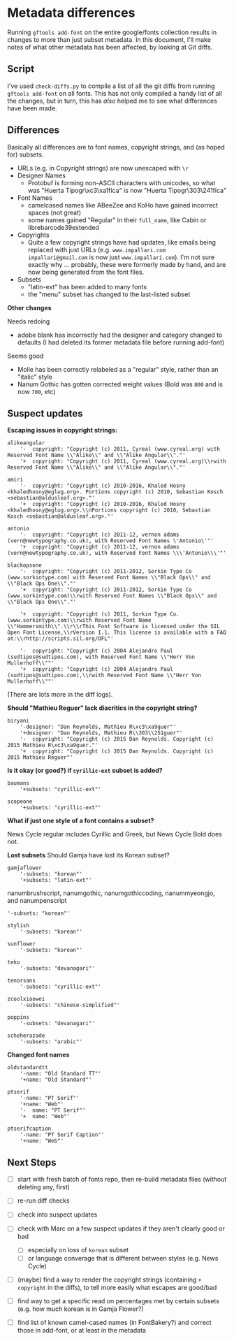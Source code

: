 # Metadata differences

Running `gftools add-font` on the entire google/fonts collection results in changes to more than just subset metadata. In this document, I'll make notes of what other metadata has been affected, by looking at Git diffs.

## Script

I've used `check-diffs.py` to compile a list of all the git diffs from running `gftools add-font` on all fonts. This has not only compiled a handy list of all the changes, but in turn, this has *also* helped me to see what differences have been made.

## Differences

Basically all differences are to font names, copyright strings, and (as hoped for) subsets.

- URLs (e.g. in Copyright strings) are now unescaped with `\r`
- Designer Names
  - Protobuf is forming non-ASCII characters with unicodes, so what was "Huerta Tipogr\xc3\xa1fica" is now "Huerta Tipogr\\303\\241fica"
- Font Names
  - camelcased names like ABeeZee and KoHo have gained incorrect spaces (not great)
  - some names gained "Regular" in their `full_name`, like Cabin or librebarcode39extended
- Copyrights
  - Quite a few copyright strings have had updates, like emails being replaced with just URLs (e.g. `www.impallari.com impallari@gmail.com` is now just `www.impallari.com`). I'm not sure exactly why ... probably, these were formerly made by hand, and are now being generated from the font files. 
- Subsets
  - "latin-ext" has been added to many fonts
  - the "menu" subset has changed to the last-listed subset

**Other changes**

Needs redoing
  - adobe blank has incorrectly had the designer and category changed to defaults (I had deleted its former metadata file before running add-font)

Seems good
- Molle has been correctly relabeled as a "regular" style, rather than an "italic" style
- Nanum Gothic has gotten corrected weight values (Bold was `800` and is now `700`, etc)

## Suspect updates

**Escaping issues in copyright strings:**
```
alikeangular
    '-  copyright: "Copyright (c) 2011, Cyreal (www.cyreal.org) with Reserved Font Name \\"Alike\\" and \\"Alike Angular\\"."'
    '+  copyright: "Copyright (c) 2011, Cyreal (www.cyreal.org)\\rwith Reserved Font Name \\"Alike\\" and \\"Alike Angular\\"."'
```

```
amiri
    '-  copyright: "Copyright (c) 2010-2016, Khaled Hosny <khaledhosny@eglug.org>. Portions copyright (c) 2010, Sebastian Kosch <sebastian@aldusleaf.org>."'
    '+  copyright: "Copyright (c) 2010-2016, Khaled Hosny <khaledhosny@eglug.org>.\\nPortions copyright (c) 2010, Sebastian Kosch <sebastian@aldusleaf.org>."'
```

```
antonio
    '-  copyright: "Copyright (c) 2011-12, vernon adams (vern@newtypography.co.uk), with Reserved Font Names \'Antonio\'"'
    '+  copyright: "Copyright (c) 2011-12, vernon adams (vern@newtypography.co.uk), with Reserved Font Names \\\'Antonio\\\'"'
```

```
blackopsone
    '-  copyright: "Copyright (c) 2011-2012, Sorkin Type Co (www.sorkintype.com) with Reserved Font Names \\"Black Ops\\" and \\"Black Ops One\\"."'
    '+  copyright: "Copyright (c) 2011-2012, Sorkin Type Co (www.sorkintype.com)\\rwith Reserved Font Names \\"Black Ops\\" and \\"Black Ops One\\"."'
```

```
    '+  copyright: "Copyright (c) 2011, Sorkin Type Co. (www.sorkintype.com)\\rwith Reserved Font Name \\"Hammersmith\\".\\r\\rThis Font Software is licensed under the SIL Open Font License,\\rVersion 1.1. This license is available with a FAQ at:\\rhttp://scripts.sil.org/OFL"'
```

```
    '-  copyright: "Copyright (c) 2004 Alejandro Paul (sudtipos@sudtipos.com), with Reserved Font Name \\"Herr Von Mullerhoff\\""'
    '+  copyright: "Copyright (c) 2004 Alejandro Paul (sudtipos@sudtipos.com),\\rwith Reserved Font Name \\"Herr Von Mullerhoff\\""'
```

(There are lots more in the diff logs).

**Should "Mathieu Reguer" lack diacritics in the copyright string?**

```
biryani
    '-designer: "Dan Reynolds, Mathieu R\xc3\xa9guer"'
    '+designer: "Dan Reynolds, Mathieu R\\303\\251guer"'
    '-  copyright: "Copyright (c) 2015 Dan Reynolds. Copyright (c) 2015 Mathieu R\xc3\xa9guer."'
    '+  copyright: "Copyright (c) 2015 Dan Reynolds. Copyright (c) 2015 Mathieu Reguer"'
```



**Is it okay (or good?) if `cyrillic-ext` subset is added?**
```
baumans
    '+subsets: "cyrillic-ext"'
```

```
scopeone
    '+subsets: "cyrillic-ext"'
```

**What if just one style of a font contains a subset?**

News Cycle regular includes Cyrillic and Greek, but News Cycle Bold does not.

**Lost subsets**
Should Gamja have lost its Korean subset?
```
gamjaflower
    '-subsets: "korean"'
    '+subsets: "latin-ext"'
```
nanumbrushscript, nanumgothic, nanumgothiccoding, nanummyeongjo, and nanumpenscript
```
'-subsets: "korean"'
```
```
stylish
    '-subsets: "korean"'
```
```
sunflower
    '-subsets: "korean"'
```
```
teko
    '-subsets: "devanagari"'
```

```
tenorsans
    '-subsets: "cyrillic-ext"'
```

```
zcoolxiaowei
    '-subsets: "chinese-simplified"'
```


```
poppins
    '-subsets: "devanagari"'
```

```
scheherazade
    '-subsets: "arabic"'
```

**Changed font names**

```
oldstandardtt
    '-name: "Old Standard TT"'
    '+name: "Old Standard"'
```

```
ptserif
    '-name: "PT Serif"'
    '+name: "Web"'
    '-  name: "PT Serif"'
    '+  name: "Web"'
```

```
ptserifcaption
    '-name: "PT Serif Caption"'
    '+name: "Web"'
```

## Next Steps
- [ ] start with fresh batch of fonts repo, then re-build metadata files (without deleting any, first)
- [ ] re-run diff checks
- [ ] check into suspect updates
- [ ] check with Marc on a few suspect updates if they aren't clearly good or bad
  - [ ] especially on loss of `korean` subset
  - [ ] or language converage that is different between styles (e.g. News Cycle)
- [ ] (maybe) find a way to render the copyright strings (containing `+  copyright` in the diffs), to tell more easily what escapes are good/bad
- [ ] find way to get a specific read on percentages met by certain subsets (e.g. how much korean is in Gamja Flower?)
- [ ] find list of known camel-cased names (in FontBakery?) and correct those in add-font, or at least in the metadata

